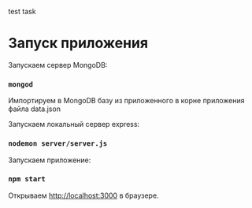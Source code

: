 test task

# Запуск приложения

Запускаем сервер MongoDB:

### `mongod`

Импортируем в MongoDB базу из приложенного в корне приложения файла data.json

Запускаем локальный сервер express:

### `nodemon server/server.js`

Запускаем приложение:

### `npm start`

Открываем [http://localhost:3000](http://localhost:3000) в браузере.
